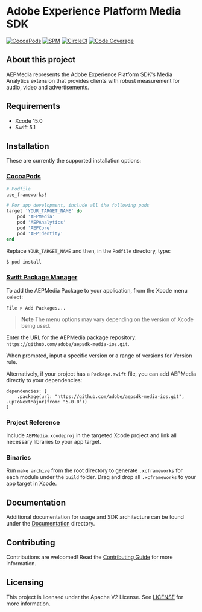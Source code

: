 # Adobe Experience Platform Media SDK

[![CocoaPods](https://img.shields.io/github/v/release/adobe/aepsdk-media-ios?label=CocoaPods&logo=apple&logoColor=white&color=orange)](https://cocoapods.org/pods/AEPMedia) 
[![SPM](https://img.shields.io/github/v/release/adobe/aepsdk-media-ios?label=SPM&logo=apple&logoColor=white&color=orange)](https://github.com/adobe/aepsdk-media-ios/releases) 
[![CircleCI](https://img.shields.io/circleci/project/github/adobe/aepsdk-media-ios/main.svg?logo=circleci&label=Build)](https://circleci.com/gh/adobe/workflows/aepsdk-media-ios) 
[![Code Coverage](https://img.shields.io/codecov/c/github/adobe/aepsdk-media-ios/main.svg?logo=codecov&label=Coverage)](https://codecov.io/gh/adobe/aepsdk-media-ios/branch/main)

## About this project

AEPMedia represents the Adobe Experience Platform SDK's Media Analytics extension that provides clients with robust measurement for audio, video and advertisements.

## Requirements
- Xcode 15.0
- Swift 5.1

## Installation
These are currently the supported installation options:

### [CocoaPods](https://guides.cocoapods.org/using/using-cocoapods.html)
```ruby
# Podfile
use_frameworks!

# For app development, include all the following pods
target 'YOUR_TARGET_NAME' do
    pod 'AEPMedia'
    pod 'AEPAnalytics'
    pod 'AEPCore'
    pod 'AEPIdentity'
end
```

Replace `YOUR_TARGET_NAME` and then, in the `Podfile` directory, type:

```bash
$ pod install
```

### [Swift Package Manager](https://github.com/apple/swift-package-manager)

To add the AEPMedia Package to your application, from the Xcode menu select:

`File > Add Packages...`

> **Note** 
>  The menu options may vary depending on the version of Xcode being used.

Enter the URL for the AEPMedia package repository: `https://github.com/adobe/aepsdk-media-ios.git`.

When prompted, input a specific version or a range of versions for Version rule.

Alternatively, if your project has a `Package.swift` file, you can add AEPMedia directly to your dependencies:

```
dependencies: [
    .package(url: "https://github.com/adobe/aepsdk-media-ios.git", .upToNextMajor(from: "5.0.0"))
]
```

### Project Reference

Include `AEPMedia.xcodeproj` in the targeted Xcode project and link all necessary libraries to your app target.

### Binaries

Run `make archive` from the root directory to generate `.xcframeworks` for each module under the `build` folder. Drag and drop all `.xcframeworks` to your app target in Xcode.

## Documentation

Additional documentation for usage and SDK architecture can be found under the [Documentation](Documentation) directory.

## Contributing

Contributions are welcomed! Read the [Contributing Guide](./.github/CONTRIBUTING.md) for more information.

## Licensing

This project is licensed under the Apache V2 License. See [LICENSE](LICENSE) for more information.
